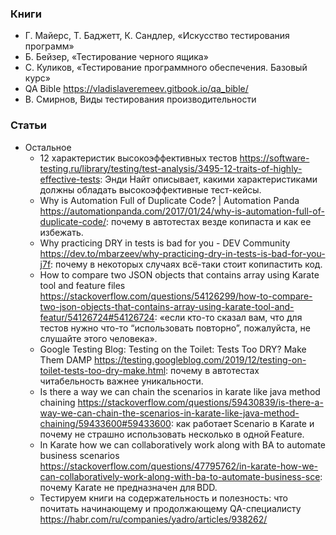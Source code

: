
### Книги

- Г. Майерс, Т. Баджетт, К. Сандлер, «Искусство тестирования программ»
- Б. Бейзер, «Тестирование черного ящика»
- С. Куликов, «Тестирование программного обеспечения. Базовый курс»
- QA Bible https://vladislaveremeev.gitbook.io/qa_bible/
- В. Смирнов, Виды тестирования производительности

### Статьи

- Остальное
    - 12 характеристик высокоэффективных тестов https://software-testing.ru/library/testing/test-analysis/3495-12-traits-of-highly-effective-tests: Энди Найт описывает, какими характеристиками должны обладать высокоэффективные тест-кейсы.  
    - Why is Automation Full of Duplicate Code? | Automation Panda https://automationpanda.com/2017/01/24/why-is-automation-full-of-duplicate-code/: почему в автотестах везде копипаста и как ее избежать.  
    - Why practicing DRY in tests is bad for you - DEV Community https://dev.to/mbarzeev/why-practicing-dry-in-tests-is-bad-for-you-j7f: почему в некоторых случаях всё-таки стоит копипастить код.  
    - How to compare two JSON objects that contains array using Karate tool and feature files https://stackoverflow.com/questions/54126299/how-to-compare-two-json-objects-that-contains-array-using-karate-tool-and-featur/54126724#54126724: «если кто-то сказал вам, что для тестов нужно что-то “использовать повторно”, пожалуйста, не слушайте этого человека».  
    - Google Testing Blog: Testing on the Toilet: Tests Too DRY? Make Them DAMP https://testing.googleblog.com/2019/12/testing-on-toilet-tests-too-dry-make.html: почему в автотестах читабельность важнее уникальности.  
    - Is there a way we can chain the scenarios in karate like java method chaining https://stackoverflow.com/questions/59430839/is-there-a-way-we-can-chain-the-scenarios-in-karate-like-java-method-chaining/59433600#59433600: как работает Scenario в Karate и почему не страшно использовать несколько в одной Feature.  
    - In Karate how we can collaboratively work along with BA to automate business scenarios https://stackoverflow.com/questions/47795762/in-karate-how-we-can-collaboratively-work-along-with-ba-to-automate-business-sce: почему Karate не предназначен для BDD.
    - Тестируем книги на содержательность и полезность: что почитать начинающему и продолжающему QA-специалисту https://habr.com/ru/companies/yadro/articles/938262/